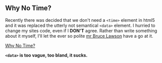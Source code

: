 <article><h2>Why No Time?</h2><p>Recently there was decided that we don't need a <code>&#60;time&#62;</code> element in html5 and it was replaced the utterly not semantical <code>&#60;data&#62;</code> element. I hurried to change my sites code, even if I <strong>DON'T</STRONG> agree. Rather than write something about it myself, I'll let the ever so polite <a href="http://twitter.com/brucel">mr Bruce Lawson</a> have a go at it.<p><a href="http://whynotime.com/">Why No Time?</a></p><p><strong><code>&#60;data&#62;</code> is too vague, too bland, it sucks.</strong></p></article>